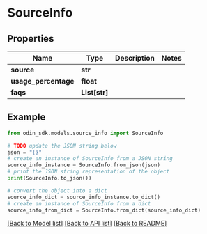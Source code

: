 # SourceInfo


## Properties

Name | Type | Description | Notes
------------ | ------------- | ------------- | -------------
**source** | **str** |  | 
**usage_percentage** | **float** |  | 
**faqs** | **List[str]** |  | 

## Example

```python
from odin_sdk.models.source_info import SourceInfo

# TODO update the JSON string below
json = "{}"
# create an instance of SourceInfo from a JSON string
source_info_instance = SourceInfo.from_json(json)
# print the JSON string representation of the object
print(SourceInfo.to_json())

# convert the object into a dict
source_info_dict = source_info_instance.to_dict()
# create an instance of SourceInfo from a dict
source_info_from_dict = SourceInfo.from_dict(source_info_dict)
```
[[Back to Model list]](../README.md#documentation-for-models) [[Back to API list]](../README.md#documentation-for-api-endpoints) [[Back to README]](../README.md)


